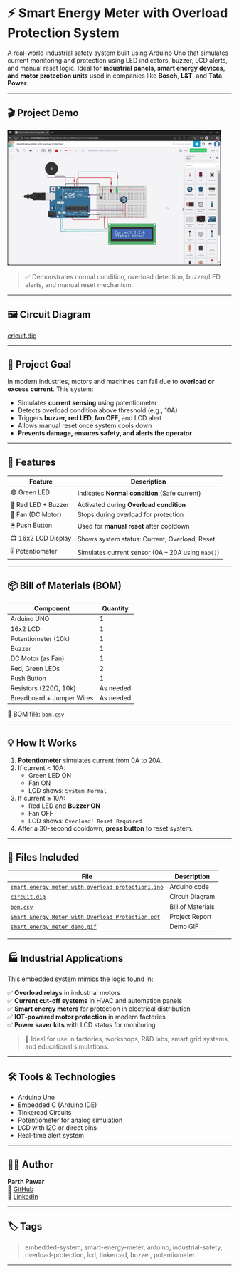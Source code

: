 # ⚡ Smart Energy Meter with Overload Protection System

A real-world industrial safety system built using Arduino Uno that simulates current monitoring and protection using LED indicators, buzzer, LCD alerts, and manual reset logic. Ideal for **industrial panels, smart energy devices, and motor protection units** used in companies like **Bosch**, **L&T**, and **Tata Power**.

---

## 🎬 Project Demo

![Smart Energy Meter Demo](smart_energy_meter_demo.gif)

> ✅ Demonstrates normal condition, overload detection, buzzer/LED alerts, and manual reset mechanism.

---

## 🖼️ Circuit Diagram

[cricuit.dig](/Cricuit.png)

---

## 🎯 Project Goal

In modern industries, motors and machines can fail due to **overload or excess current**. This system:

- Simulates **current sensing** using potentiometer  
- Detects overload condition above threshold (e.g., 10A)  
- Triggers **buzzer, red LED, fan OFF**, and LCD alert  
- Allows manual reset once system cools down  
- **Prevents damage, ensures safety, and alerts the operator**

---

## 🔧 Features

| Feature                        | Description |
|-------------------------------|-------------|
| 🟢 Green LED                   | Indicates **Normal condition** (Safe current) |
| 🔴 Red LED + Buzzer            | Activated during **Overload condition** |
| 💨 Fan (DC Motor)              | Stops during overload for protection |
| 🖲️ Push Button                | Used for **manual reset** after cooldown |
| 📺 16x2 LCD Display            | Shows system status: Current, Overload, Reset |
| 🎚️ Potentiometer              | Simulates current sensor (0A – 20A using `map()`) |

---

## 📦 Bill of Materials (BOM)

| Component             | Quantity |
|----------------------|----------|
| Arduino UNO          | 1        |
| 16x2 LCD             | 1        |
| Potentiometer (10k)  | 1        |
| Buzzer               | 1        |
| DC Motor (as Fan)    | 1        |
| Red, Green LEDs      | 2        |
| Push Button          | 1        |
| Resistors (220Ω, 10k)| As needed |
| Breadboard + Jumper Wires | As needed |

📎 BOM file: [`bom.csv`](bom.csv)

---

## 💡 How It Works

1. **Potentiometer** simulates current from 0A to 20A.
2. If current < 10A:
   - Green LED ON  
   - Fan ON  
   - LCD shows: `System Normal`
3. If current ≥ 10A:
   - Red LED and **Buzzer ON**  
   - Fan OFF  
   - LCD shows: `Overload! Reset Required`
4. After a 30-second cooldown, **press button** to reset system.

---

## 📂 Files Included

| File | Description |
|------|-------------|
| [`smart_energy_meter_with_overload_protection1.ino`](smart_energy_meter_with_overload_protection1.ino) | Arduino code |
| [`circuit.dig`](circuit.dig) | Circuit Diagram |
| [`bom.csv`](bom.csv) | Bill of Materials |
| [`Smart Energy Meter with Overload Protection.pdf`](Smart%20Energy%20Meter%20with%20Overload%20Protection.pdf) | Project Report |
| [`smart_energy_meter_demo.gif`](smart_energy_meter_demo.gif) | Demo GIF |

---

## 🏭 Industrial Applications

This embedded system mimics the logic found in:

✅ **Overload relays** in industrial motors  
✅ **Current cut-off systems** in HVAC and automation panels  
✅ **Smart energy meters** for protection in electrical distribution  
✅ **IOT-powered motor protection** in modern factories  
✅ **Power saver kits** with LCD status for monitoring

> 🎯 Ideal for use in factories, workshops, R&D labs, smart grid systems, and educational simulations.

---

## 🛠️ Tools & Technologies

- Arduino Uno  
- Embedded C (Arduino IDE)  
- Tinkercad Circuits  
- Potentiometer for analog simulation  
- LCD with I2C or direct pins  
- Real-time alert system

---

## 👨‍💻 Author

**Parth Pawar**  
🔗 [GitHub](https://github.com/parth-558)  
🔗 [LinkedIn](https://www.linkedin.com/in/parth-pawar-b82628248/)

---

## 🏷️ Tags

> embedded-system, smart-energy-meter, arduino, industrial-safety, overload-protection, lcd, tinkercad, buzzer, potentiometer

---

